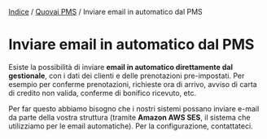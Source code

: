 [Indice](index.md) / [Quovai PMS](quovai-pms-it.md) / Inviare email in automatico dal PMS

# Inviare email in automatico dal PMS
 
Esiste la possibilità di inviare **email in automatico direttamente dal gestionale**, con i dati dei clienti e delle prenotazioni pre-impostati. Per esempio per conferme prenotazioni, richieste ora di arrivo, avviso di carta di credito non valida, conferme di bonifico ricevuto, etc.

Per far questo abbiamo bisogno che i nostri sistemi possano inviare e-mail da parte della vostra struttura (tramite **Amazon AWS SES**, il sistema che utilizziamo per le email automatiche). Per la configurazione, contattateci. 